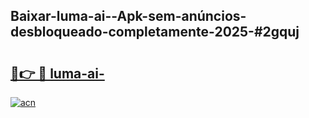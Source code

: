## Baixar-luma-ai--Apk-sem-anúncios-desbloqueado-completamente-2025-#2gquj

# <h2><a href="https://ainizakaria.my?title=luma-ai-&ref=22M">🔗👉 🔴 luma-ai-</a></h2>

[![acn](https://github.com/user-attachments/assets/0f9c940e-d8b0-45ae-aac7-cd30a18b3e1c)](https://ainizakaria.my?title=luma-ai-&ref=22M)

